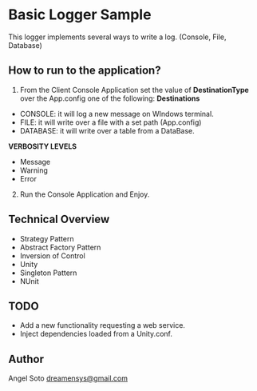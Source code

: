 # Basic Logger Sample

This logger implements several ways to write a log. (Console, File, Database)

## How to run to the application?
1. From the Client Console Application set the value of **DestinationType** over the App.config one of the following:
**Destinations**
  - CONSOLE: it will log a new message on WIndows terminal.
  - FILE: it will write over a file with a set path (App.config)
  - DATABASE: it will write over a table from a DataBase.
  
  **VERBOSITY LEVELS**
  - Message
  - Warning
  - Error
2. Run the Console Application and Enjoy.

## Technical Overview

- Strategy Pattern
- Abstract Factory Pattern
- Inversion of Control
- Unity
- Singleton Pattern
- NUnit

## TODO
- Add a new functionality requesting a web service.
- Inject dependencies loaded from a Unity.conf.

## Author
Angel Soto
dreamensys@gmail.com

